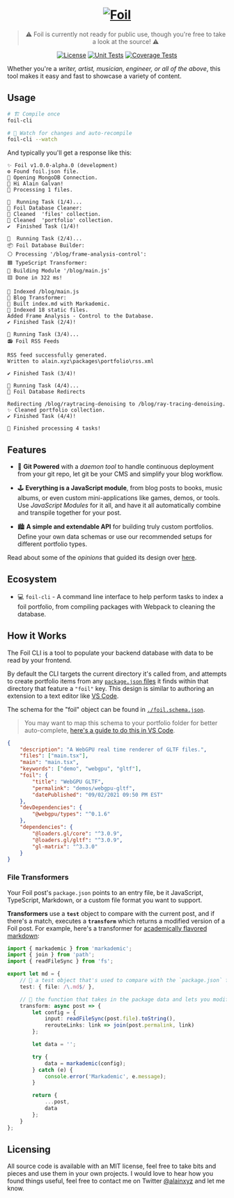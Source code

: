 <div align="center">

# <a href="https://alain.xyz/blog"><img alt="Foil" src="docs/foil-logo.svg" /></a>

> ⚠️ Foil is currently not ready for public use, though you're free to take a look at the source! ⚠️

[![License][license-img]][license-url]
[![Unit Tests][travis-img]][travis-url]
[![Coverage Tests][codecov-img]][codecov-url]
</div>

Whether you're a _writer, artist, musician, engineer, or all of the above_, this tool makes it easy and fast to showcase a variety of content.

## Usage

```bash
# 🏗️ Compile once
foil-cli

# 👀 Watch for changes and auto-recompile
foil-cli --watch
```

And typically you'll get a response like this:

```
✨ Foil v1.0.0-alpha.0 (development)
⚙️ Found foil.json file.
🍃 Opening MongoDB Connection.
👋 Hi Alain Galvan!
🎡 Processing 1 files.

👟  Running Task (1/4)...
🌊 Foil Database Cleaner:
🧼 Cleaned  'files' collection.
🧼 Cleaned  'portfolio' collection.
✔️️  Finished Task (1/4)!

👟  Running Task (2/4)...
📦 Foil Database Builder:
⚪ Processing '/blog/frame-analysis-control':
🟦 TypeScript Transformer:
🔨 Building Module '/blog/main.js'
🟨 Done in 322 ms!

📒 Indexed /blog/main.js
📝 Blog Transformer:
🏫 Built index.md with Markademic.
📒 Indexed 18 static files.
Added Frame Analysis - Control to the Database.
✔️️ Finished Task (2/4)!

👟 Running Task (3/4)...
📻 Foil RSS Feeds

RSS feed successfully generated. 
Written to alain.xyz\packages\portfolio\rss.xml

✔️️ Finished Task (3/4)!

👟 Running Task (4/4)...
🏹 Foil Database Redirects

Redirecting /blog/raytracing-denoising to /blog/ray-tracing-denoising.
✨ Cleaned portfolio collection.
✔️ Finished Task (4/4)!

💮 Finished processing 4 tasks!
```

## Features

-   🐙 **Git Powered** with a _daemon tool_ to handle continuous deployment from your git repo, let git be your CMS and simplify your blog workflow.

-   🕹️ **Everything is a JavaScript module**, from blog posts to books, music albums, or even custom mini-applications like games, demos, or tools. Use _JavaScript Modules_ for it all, and have it all automatically combine and transpile together for your post.

-   🏙️ **A simple and extendable API** for building truly custom portfolios. Define your own data schemas or use our recommended setups for different portfolio types.

Read about some of the _opinions_ that guided its design over [here](docs/opinions.md).

## Ecosystem

-   💻 `foil-cli` - A command line interface to help perform tasks to index a foil portfolio, from compiling packages with Webpack to cleaning the database.

## How it Works

The Foil CLI is a tool to populate your backend database with data to be read by your frontend.

By default the CLI targets the current directory it's called from, and attempts to create portfolio items from any [`package.json` files](https://docs.npmjs.com/files/package.json) it finds within that directory that feature a `"foil"` key. This design is similar to authoring an extension to a text editor like [VS Code](https://code.visualstudio.com/api/references/extension-manifest).

The schema for the "foil" object can be found in [`./foil.schema.json`](foil.schema.json).

> You may want to map this schema to your portfolio folder for better auto-complete, [here's a guide to do this in VS Code](https://vscode.readthedocs.io/en/latest/languages/json/#mapping-to-a-schema-in-the-workspace).

```json
{
    "description": "A WebGPU real time renderer of GLTF files.",
    "files": ["main.tsx"],
    "main": "main.tsx",
    "keywords": ["demo", "webgpu", "gltf"],
    "foil": {
        "title": "WebGPU GLTF",
        "permalink": "demos/webgpu-gltf",
        "datePublished": "09/02/2021 09:50 PM EST"
    },
    "devDependencies": {
        "@webgpu/types": "^0.1.6"
    },
    "dependencies": {
        "@loaders.gl/core": "^3.0.9",
        "@loaders.gl/gltf": "^3.0.9",
        "gl-matrix": "^3.3.0"
    }
}
```

### File Transformers

Your Foil post's `package.json` points to an entry file, be it JavaScript, TypeScript, Markdown, or a custom file format you want to support.

**Transformers** use a **`test`** object to compare with the current post, and if there's a match, executes a **`transform`** which returns a modified version of a Foil post. For example, here's a transformer for [academically flavored markdown](https://github.com/hyperfuse/markademic):

```ts
import { markademic } from 'markademic';
import { join } from 'path';
import { readFileSync } from 'fs';

export let md = {
    // 💉 a test object that's used to compare with the `package.json` file.
    test: { file: /\.md$/ },

    // 🚒 the function that takes in the package data and lets you modify it.
    transform: async post => {
        let config = {
            input: readFileSync(post.file).toString(),
            rerouteLinks: link => join(post.permalink, link)
        };

        let data = '';

        try {
            data = markademic(config);
        } catch (e) {
            console.error('Markademic', e.message);
        }

        return {
            ...post,
            data
        };
    }
};
```

## Licensing

All source code is available with an MIT license, feel free to take bits and pieces and use them in your own projects. I would love to hear how you found things useful, feel free to contact me on Twitter <a href="https://twitter.com/Alainxyz">@alainxyz</a> and let me know.

[cover-img]: docs/assets/logo.png
[cover-url]: https://alain.xyz/libraries/foil
[license-img]: http://img.shields.io/:license-mit-blue.svg?style=flat-square
[license-url]: https://opensource.org/licenses/MIT
[david-url]: https://david-dm.org/plus1tv/foil
[david-img]: https://david-dm.org/plus1tv/foil.svg?style=flat-square
[david-dev-url]: https://david-dm.org/plus1tv/foil#info=devDependencies
[david-dev-img]: https://david-dm.org/plus1tv/foil/dev-status.svg?style=flat-square
[travis-img]: https://img.shields.io/travis/com/plus1tv/foil?style=flat-square
[travis-url]: https://app.travis-ci.com/github/plus1tv/foil
[codecov-img]: https://img.shields.io/codecov/c/github/plus1tv/foil.svg?style=flat-square
[codecov-url]: https://codecov.io/gh/plus1tv/foil
[npm-img]: https://img.shields.io/npm/v/foil.svg?style=flat-square
[npm-url]: http://npm.im/foil
[npm-download-img]: https://img.shields.io/npm/dm/foil.svg?style=flat-square
